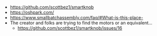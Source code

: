 - https://github.com/scottbez1/smartknob
- https://oshpark.com/
- https://www.smallbatchassembly.com/faq/#What-is-this-place-
- The creator and folks are trying to find the motors or an equivalent...
	- https://github.com/scottbez1/smartknob/issues/16